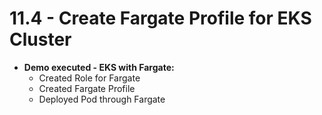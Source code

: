 # **11.4 - Create Fargate Profile for EKS Cluster**

- **Demo executed - EKS with Fargate:**
    - Created Role for Fargate
    - Created Fargate Profile
    - Deployed Pod through Fargate    
